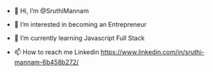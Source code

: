 - 👋 Hi, I’m @SruthiMannam
- 👀 I’m interested in becoming an Entrepreneur
- 🌱 I’m currently learning Javascript Full Stack

- 📫 How to reach me Linkedin https://www.linkedin.com/in/sruthi-mannam-6b458b272/


<!---
SruthiMannam/SruthiMannam is a ✨ special ✨ repository because its `README.md` (this file) appears on your GitHub profile.
You can click the Preview link to take a look at your changes.
--->
